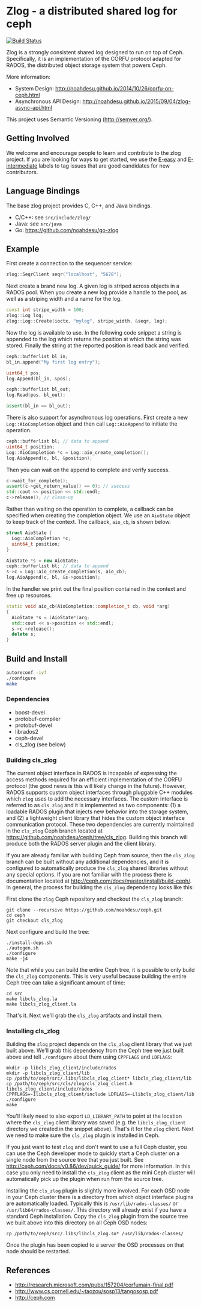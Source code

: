 # Zlog - a distributed shared log for ceph

[![Build Status](https://travis-ci.org/noahdesu/zlog.svg?branch=master)](https://travis-ci.org/noahdesu/zlog)

Zlog is a strongly consistent shared log designed to run on top of Ceph.
Specifically, it is an implementation of the CORFU protocol adapted for RADOS,
the distributed object storage system that powers Ceph.

More information:

* System Design: http://noahdesu.github.io/2014/10/26/corfu-on-ceph.html
* Asynchronous API Design: http://noahdesu.github.io/2015/09/04/zlog-async-api.html

This project uses Semantic Versioning (http://semver.org/).

## Getting Involved

We welcome and encourage people to learn and contribute to the zlog project. If you are looking for ways to get started, we use the [E-easy](https://github.com/noahdesu/zlog/issues?q=is%3Aissue+is%3Aopen+label%3AE-easy) and [E-intermediate](https://github.com/noahdesu/zlog/issues?q=is%3Aissue+is%3Aopen+label%3AE-intermediate) labels to tag issues that are good candidates for new contributors.

## Language Bindings

The base zlog project provides C, C++, and Java bindings.

* C/C++: see `src/include/zlog/`
* Java: see `src/java`
* Go: https://github.com/noahdesu/go-zlog

## Example

First create a connection to the sequencer service:

```c++
zlog::SeqrClient seqr("localhost", "5678");
```

Next create a brand new log. A given log is striped across objects in a RADOS
pool.  When you create a new log provide a handle to the pool, as well as a
striping width and a name for the log.

```c++
const int stripe_width = 100;
zlog::Log log;
zlog::Log::Create(ioctx, "mylog", stripe_width, &seqr, log);
```

Now the log is available to use. In the following code snippet a string is
appended to the log which returns the position at which the string was stored.
Finally the string at the reported position is read back and verified.

```c++
ceph::bufferlist bl_in;
bl_in.append("My first log entry");

uint64_t pos;
log.Append(bl_in, &pos);

ceph::bufferlist bl_out;
log.Read(pos, bl_out);

assert(bl_in == bl_out);
```

There is also support for asynchronous log operations. First create a new `Log::AioCompletion` object and then call `Log::AioAppend` to initiate the operation.

```c++
ceph::bufferlist bl; // data to append
uint64_t position;
Log::AioCompletion *c = Log::aio_create_completion();
log.AioAppend(c, bl, &position);
```

Then you can wait on the append to complete and verify success.

```c++
c->wait_for_complete();
assert(c->get_return_value() == 0); // success
std::cout << position << std::endl;
c->release(); // clean-up
```

Rather than waiting on the operation to complete, a callback can be specified when creating the completion object. We use an `AioState` object to keep track of the context. The callback, `aio_cb`, is shown below.

```c++
struct AioState {
  Log::AioCompletion *c;
  uint64_t position;
}

AioState *s = new AioState;
ceph::bufferlist bl; // data to append
s->c = Log::aio_create_completion(s, aio_cb);
log.AioAppend(c, bl, &s->position);
```

In the handler we print out the final position contained in the context and free up resources.

```c++
static void aio_cb(AioCompletion::completion_t cb, void *arg)
{
  AioState *s = (AioState*)arg;
  std::cout << s->position << std::endl;
  s->c->release();
  delete s;
}
```

## Build and Install

```bash
autoreconf -ivf
./configure
make
```

### Dependencies

* boost-devel
* protobuf-compiler
* protobuf-devel
* librados2
* ceph-devel
* cls_zlog (see below)

### Building cls_zlog

The current object interface in RADOS is incapable of expressing the access
methods required for an efficient implementation of the CORFU protocol (the
good news is this will likely change in the future).  However, RADOS
supports custom object interfaces through pluggable C++ modules which `zlog`
uses to add the necessary interfaces. The custom interface is referred to as
`cls_zlog` and it is implemented as two components: (1) a loadable RADOS
plugin that injects new behavior into the storage system, and (2) a
lightweight client library that hides the custom object interface
communication protocol. These two dependencies are currently maintained in the
`cls_zlog` Ceph branch located at
https://github.com/noahdesu/ceph/tree/cls_zlog. Building this branch will
produce both the RADOS server plugin and the client library.

If you are already familiar with building Ceph from source, then the
`cls_zlog` branch can be built without any additional dependencies, and it is
configured to automatically produce the `cls_zlog` shared libraries without
any special options. If you are not familiar with the process there is
documentation located at http://ceph.com/docs/master/install/build-ceph/. In
general, the process for building the `cls_zlog` dependency looks like this:

First clone the `zlog` Ceph repository and checkout the `cls_zlog` branch:

```
git clone --recursive https://github.com/noahdesu/ceph.git
cd ceph
git checkout cls_zlog
```

Next configure and build the tree:

```
./install-deps.sh
./autogen.sh
./configure
make -j4
```

Note that while you can build the entire Ceph tree, it is possible to only
build the `cls_zlog` components. This is very useful because building the
entire Ceph tree can take a significant amount of time:

```
cd src
make libcls_zlog.la
make libcls_zlog_client.la
```

That's it. Next we'll grab the `cls_zlog` artifacts and install them.

### Installing cls_zlog

Building the `zlog` project depends on the `cls_zlog` client library that we
just built above. We'll grab this dependency from the Ceph tree we just built
above and tell `./configure` about them using `CPPFLAGS` and `LDFLAGS`:

```
mkdir -p libcls_zlog_client/include/rados
mkdir -p libcls_zlog_client/lib
cp /path/to/ceph/src/.libs/libcls_zlog_client* libcls_zlog_client/lib
cp /path/to/ceph/src/cls/zlog/cls_zlog_client.h libcls_zlog_client/include/rados
CPPFLAGS=-Ilibcls_zlog_client/include LDFLAGS=-Llibcls_zlog_client/lib ./configure
make
```

You'll likely need to also export `LD_LIBRARY_PATH` to point at the location
where the `cls_zlog` client library was saved (e.g. the `libcls_zlog_client`
        directory we created in the snippet above). That's it for the `zlog`
client. Next we need to make sure the `cls_zlog` plugin is installed in Ceph.

If you just want to test `zlog` and don't want to use a full Ceph cluster, you
can use the Ceph developer mode to quickly start a Ceph cluster on a single
node from the source tree that you just built. See
http://ceph.com/docs/v0.86/dev/quick_guide/ for more information. In this case
you only need to install the `cls_zlog` client as the mini Ceph cluster will
automatically pick up the plugin when run from the source tree.

Installing the `cls_zlog` plugin is slightly more involved. For each OSD node
in your Ceph cluster there is a directory from which object interface plugins
are automatically loaded. Typically this is `/usr/lib/rados-classes/` or
`/usr/lib64/rados-classes/`. This directory will already exist if you have a
standard Ceph installation. Copy the `cls_zlog` plugin from the source tree we
built above into this directory on all Ceph OSD nodes:

```
cp /path/to/ceph/src/.libs/libcls_zlog.so* /usr/lib/rados-classes/
```

Once the plugin has been copied to a server the OSD processes on that node
should be restarted.

## References

* http://research.microsoft.com/pubs/157204/corfumain-final.pdf
* http://www.cs.cornell.edu/~taozou/sosp13/tangososp.pdf
* http://ceph.com
